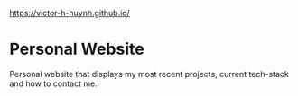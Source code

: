 https://victor-h-huynh.github.io/

# Personal Website
Personal website that displays my most recent projects, current tech-stack and how to contact me.
